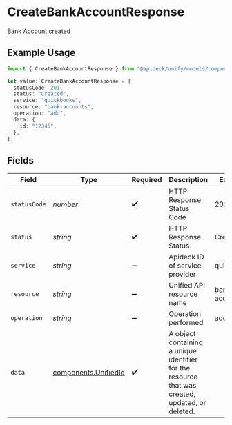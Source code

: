 # CreateBankAccountResponse

Bank Account created

## Example Usage

```typescript
import { CreateBankAccountResponse } from "@apideck/unify/models/components";

let value: CreateBankAccountResponse = {
  statusCode: 201,
  status: "Created",
  service: "quickbooks",
  resource: "bank-accounts",
  operation: "add",
  data: {
    id: "12345",
  },
};
```

## Fields

| Field                                                                                           | Type                                                                                            | Required                                                                                        | Description                                                                                     | Example                                                                                         |
| ----------------------------------------------------------------------------------------------- | ----------------------------------------------------------------------------------------------- | ----------------------------------------------------------------------------------------------- | ----------------------------------------------------------------------------------------------- | ----------------------------------------------------------------------------------------------- |
| `statusCode`                                                                                    | *number*                                                                                        | :heavy_check_mark:                                                                              | HTTP Response Status Code                                                                       | 201                                                                                             |
| `status`                                                                                        | *string*                                                                                        | :heavy_check_mark:                                                                              | HTTP Response Status                                                                            | Created                                                                                         |
| `service`                                                                                       | *string*                                                                                        | :heavy_minus_sign:                                                                              | Apideck ID of service provider                                                                  | quickbooks                                                                                      |
| `resource`                                                                                      | *string*                                                                                        | :heavy_minus_sign:                                                                              | Unified API resource name                                                                       | bank-accounts                                                                                   |
| `operation`                                                                                     | *string*                                                                                        | :heavy_minus_sign:                                                                              | Operation performed                                                                             | add                                                                                             |
| `data`                                                                                          | [components.UnifiedId](../../models/components/unifiedid.md)                                    | :heavy_check_mark:                                                                              | A object containing a unique identifier for the resource that was created, updated, or deleted. |                                                                                                 |